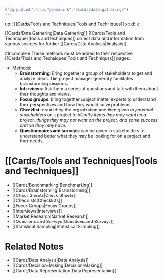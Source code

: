 ```yaml
---
{"dg-publish":true,"permalink":"/cards/data-gathering/"}
---
```


up:: [[Cards/Tools and Techniques\|Tools and Techniques]]
x:: 
d:: c

[[Cards/Data Gathering\|Data Gathering]] [[Cards/Tools and Techniques\|tools and techniques]] collect data and information from various sources for further [[Cards/Data Analysis\|Analysis]]. 

#Incomplete These methods must be added to their respective [[Cards/Tools and Techniques\|Tools and Techniques]] pages. 

- ﻿﻿Methods:
	- ﻿﻿**Brainstorming**: Bring together a group of stakeholders to get and analyze ideas. The project manager generally facilitates brainstorming sessions.
	- ﻿﻿**Interviews**: Ask them a series of questions and talk with them about their thoughts and views.
	* **Focus groups**: bring together subject matter experts to understand their perspectives and how they would solve problems.
	- ﻿﻿**Checklist**: created by the organization and then *given to potential stakeholders* on a project *to identify items they may want on a project, things they may not want on the project, and some success criteria they may have.*
	- ﻿﻿**Questionnaires and surveys**: can be given to stakeholders to understand better what they may be looking for on a project and their needs.
# [[Cards/Tools and Techniques\|Tools and Techniques]] 

- [[Cards/Benchmarking\|Benchmarking]]
- [[Cards/Brainstorming\|Brainstorming]]
- [[Check Sheets\|Check Sheets]]
- [[Checklists\|Checklists]]
- [[Focus Groups\|Focus Groups]]
- [[Interviews\|Interviews]]
- [[Market Research\|Market Research]]
- [[Questions and Surveys\|Questions and Surveys]]
- [[Statistical Sampling\|Statistical Sampling]]

# Related Notes

- [[Cards/Data Analysis\|Data Analysis]] 
- [[Cards/Decision-Making\|Decision-Making]] 
- [[Cards/Data Representation\|Data Representation]] 